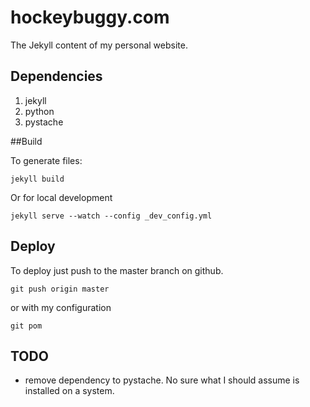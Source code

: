 # hockeybuggy.com

The Jekyll content of my personal website.

## Dependencies

1. jekyll
2. python
3. pystache

##Build

To generate files:

    jekyll build

Or for local development

    jekyll serve --watch --config _dev_config.yml

## Deploy

To deploy just push to the master branch on github.

    git push origin master

or with my configuration

    git pom

## TODO

- remove dependency to pystache. No sure what I should assume is installed on a
  system.

